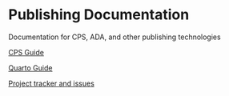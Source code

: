 # Publishing Documentation

Documentation for CPS, ADA, and other publishing technologies

[CPS Guide](docs/cps-guide.md)

[Quarto Guide](docs/quarto-guide.md)

[Project tracker and issues](https://github.com/orgs/NFDI4Culture/projects/1) 
